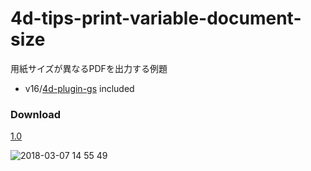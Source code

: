 # 4d-tips-print-variable-document-size

用紙サイズが異なるPDFを出力する例題

* v16/[4d-plugin-gs](https://github.com/miyako/4d-plugin-gs) included

### Download

[1.0](https://github.com/4D-JP/4d-tips-print-variable-document-size/releases/tag/1.0)

![2018-03-07 14 55 49](https://user-images.githubusercontent.com/10509075/37075992-c7c2abba-2217-11e8-9fb2-159e7920df3a.png)
